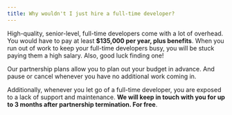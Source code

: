 ```yaml
---
title: Why wouldn't I just hire a full-time developer?
---
```


High-quality, senior-level, full-time developers come with a lot of overhead. You would have to pay at least **$135,000 per year, plus benefits**. When you run out of work to keep your full-time developers busy, you will be stuck paying them a high salary. Also, good luck finding one!

Our partnership plans allow you to plan out your budget in advance. And pause or cancel whenever you have no additional work coming in.

Additionally, whenever you let go of a full-time developer, you are exposed to a lack of support and maintenance. **We will keep in touch with you for up to 3 months after partnership termination. For free**.